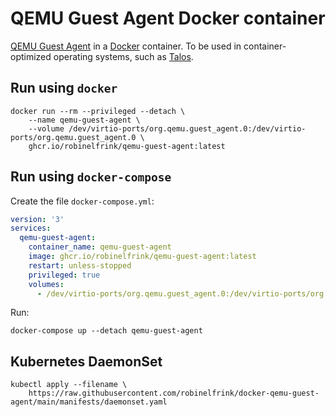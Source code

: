 # QEMU Guest Agent Docker container

[QEMU Guest Agent](https://qemu-project.gitlab.io/qemu/interop/qemu-ga.html)
in a [Docker](https://www.docker.com/) container. To be used in
container-optimized operating systems, such as
[Talos](https://www.talos.dev/).

## Run using `docker`

```shell
docker run --rm --privileged --detach \
    --name qemu-guest-agent \
    --volume /dev/virtio-ports/org.qemu.guest_agent.0:/dev/virtio-ports/org.qemu.guest_agent.0 \
    ghcr.io/robinelfrink/qemu-guest-agent:latest
```

## Run using `docker-compose`

Create the file `docker-compose.yml`:

```yaml
version: '3'
services:
  qemu-guest-agent:
    container_name: qemu-guest-agent
    image: ghcr.io/robinelfrink/qemu-guest-agent:latest
    restart: unless-stopped
    privileged: true
    volumes:
      - /dev/virtio-ports/org.qemu.guest_agent.0:/dev/virtio-ports/org.qemu.guest_agent.0
```

Run:

```shell
docker-compose up --detach qemu-guest-agent
```

## Kubernetes DaemonSet

```shell
kubectl apply --filename \
    https://raw.githubusercontent.com/robinelfrink/docker-qemu-guest-agent/main/manifests/daemonset.yaml
```
